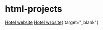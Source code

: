 # html-projects
<a href="https://manismk.github.io/html-projects/hotel_website/">Hotel website</a>
[Hotel website](https://manismk.github.io/html-projects/hotel_website/){:target="_blank"}
